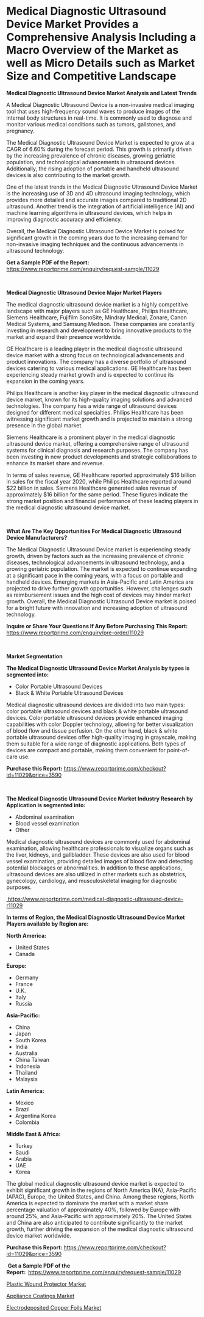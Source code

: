 <p><h1>Medical Diagnostic Ultrasound Device Market Provides a Comprehensive Analysis Including a Macro Overview of the Market as well as Micro Details such as Market Size and Competitive Landscape</h1></p><p><strong>Medical Diagnostic Ultrasound Device Market Analysis and Latest Trends</strong></p>
<p><p>A Medical Diagnostic Ultrasound Device is a non-invasive medical imaging tool that uses high-frequency sound waves to produce images of the internal body structures in real-time. It is commonly used to diagnose and monitor various medical conditions such as tumors, gallstones, and pregnancy.</p><p>The Medical Diagnostic Ultrasound Device Market is expected to grow at a CAGR of 6.60% during the forecast period. This growth is primarily driven by the increasing prevalence of chronic diseases, growing geriatric population, and technological advancements in ultrasound devices. Additionally, the rising adoption of portable and handheld ultrasound devices is also contributing to the market growth.</p><p>One of the latest trends in the Medical Diagnostic Ultrasound Device Market is the increasing use of 3D and 4D ultrasound imaging technology, which provides more detailed and accurate images compared to traditional 2D ultrasound. Another trend is the integration of artificial intelligence (AI) and machine learning algorithms in ultrasound devices, which helps in improving diagnostic accuracy and efficiency.</p><p>Overall, the Medical Diagnostic Ultrasound Device Market is poised for significant growth in the coming years due to the increasing demand for non-invasive imaging techniques and the continuous advancements in ultrasound technology.</p></p>
<p><strong>Get a Sample PDF of the Report:&nbsp;</strong> <a href="https://www.reportprime.com/enquiry/request-sample/11029">https://www.reportprime.com/enquiry/request-sample/11029</a></p>
<p>&nbsp;</p>
<p><strong>Medical Diagnostic Ultrasound Device Major Market Players</strong></p>
<p><p>The medical diagnostic ultrasound device market is a highly competitive landscape with major players such as GE Healthcare, Philips Healthcare, Siemens Healthcare, Fujifilm SonoSite, Mindray Medical, Zonare, Canon Medical Systems, and Samsung Medison. These companies are constantly investing in research and development to bring innovative products to the market and expand their presence worldwide.</p><p>GE Healthcare is a leading player in the medical diagnostic ultrasound device market with a strong focus on technological advancements and product innovations. The company has a diverse portfolio of ultrasound devices catering to various medical applications. GE Healthcare has been experiencing steady market growth and is expected to continue its expansion in the coming years.</p><p>Philips Healthcare is another key player in the medical diagnostic ultrasound device market, known for its high-quality imaging solutions and advanced technologies. The company has a wide range of ultrasound devices designed for different medical specialties. Philips Healthcare has been witnessing significant market growth and is projected to maintain a strong presence in the global market.</p><p>Siemens Healthcare is a prominent player in the medical diagnostic ultrasound device market, offering a comprehensive range of ultrasound systems for clinical diagnosis and research purposes. The company has been investing in new product developments and strategic collaborations to enhance its market share and revenue.</p><p>In terms of sales revenue, GE Healthcare reported approximately $16 billion in sales for the fiscal year 2020, while Philips Healthcare reported around $22 billion in sales. Siemens Healthcare generated sales revenue of approximately $16 billion for the same period. These figures indicate the strong market position and financial performance of these leading players in the medical diagnostic ultrasound device market.</p></p>
<p>&nbsp;</p>
<p><strong>What Are The Key Opportunities For Medical Diagnostic Ultrasound Device Manufacturers?</strong></p>
<p><p>The Medical Diagnostic Ultrasound Device market is experiencing steady growth, driven by factors such as the increasing prevalence of chronic diseases, technological advancements in ultrasound technology, and a growing geriatric population. The market is expected to continue expanding at a significant pace in the coming years, with a focus on portable and handheld devices. Emerging markets in Asia-Pacific and Latin America are projected to drive further growth opportunities. However, challenges such as reimbursement issues and the high cost of devices may hinder market growth. Overall, the Medical Diagnostic Ultrasound Device market is poised for a bright future with innovation and increasing adoption of ultrasound technology.</p></p>
<p><strong>Inquire or Share Your Questions If Any Before Purchasing This Report:</strong> <a href="https://www.reportprime.com/enquiry/pre-order/11029">https://www.reportprime.com/enquiry/pre-order/11029</a></p>
<p>&nbsp;</p>
<p><strong>Market Segmentation</strong></p>
<p><strong>The Medical Diagnostic Ultrasound Device Market Analysis by types is segmented into:</strong></p>
<p><ul><li>Color Portable Ultrasound Devices</li><li>Black & White Portable Ultrasound Devices</li></ul></p>
<p><p>Medical diagnostic ultrasound devices are divided into two main types: color portable ultrasound devices and black & white portable ultrasound devices. Color portable ultrasound devices provide enhanced imaging capabilities with color Doppler technology, allowing for better visualization of blood flow and tissue perfusion. On the other hand, black & white portable ultrasound devices offer high-quality imaging in grayscale, making them suitable for a wide range of diagnostic applications. Both types of devices are compact and portable, making them convenient for point-of-care use.</p></p>
<p><strong>Purchase this Report:&nbsp;</strong><a href="https://www.reportprime.com/checkout?id=11029&price=3590">https://www.reportprime.com/checkout?id=11029&price=3590</a></p>
<p>&nbsp;</p>
<p><strong>The Medical Diagnostic Ultrasound Device Market Industry Research by Application is segmented into:</strong></p>
<p><ul><li>Abdominal examination</li><li>Blood vessel examination</li><li>Other</li></ul></p>
<p><p>Medical diagnostic ultrasound devices are commonly used for abdominal examination, allowing healthcare professionals to visualize organs such as the liver, kidneys, and gallbladder. These devices are also used for blood vessel examination, providing detailed images of blood flow and detecting potential blockages or abnormalities. In addition to these applications, ultrasound devices are also utilized in other markets such as obstetrics, gynecology, cardiology, and musculoskeletal imaging for diagnostic purposes.</p></p>
<p><a href="https://www.reportprime.com/medical-diagnostic-ultrasound-device-r11029">&nbsp;https://www.reportprime.com/medical-diagnostic-ultrasound-device-r11029</a></p>
<p><strong>In terms of Region, the Medical Diagnostic Ultrasound Device Market Players available by Region are:</strong></p>
<p>
    <p> <strong> North America: </strong>
        <ul>
            <li>United States</li>
            <li>Canada</li>
        </ul>
        </p> 
    <p> <strong> Europe: </strong>
        <ul>
            <li>Germany</li>
            <li>France</li>
            <li>U.K.</li>
            <li>Italy</li>
            <li>Russia</li>
        </ul>
        </p> 
    <p> <strong> Asia-Pacific: </strong>
        <ul>
            <li>China</li>
            <li>Japan</li>
            <li>South Korea</li>
            <li>India</li>
            <li>Australia</li>
            <li>China Taiwan</li>
            <li>Indonesia</li>
            <li>Thailand</li>
            <li>Malaysia</li>
        </ul>
        </p> 
    <p> <strong> Latin America: </strong>
        <ul>
            <li>Mexico</li>
            <li>Brazil</li>
            <li>Argentina Korea</li>
            <li>Colombia</li>
        </ul>
        </p> 
    <p> <strong> Middle East & Africa: </strong>
        <ul>
            <li>Turkey</li>
            <li>Saudi</li>
            <li>Arabia</li>
            <li>UAE</li>
            <li>Korea</li>
        </ul>
    </p>
    </p>
<p><p>The global medical diagnostic ultrasound device market is expected to exhibit significant growth in the regions of North America (NA), Asia-Pacific (APAC), Europe, the United States, and China. Among these regions, North America is expected to dominate the market with a market share percentage valuation of approximately 40%, followed by Europe with around 25%, and Asia-Pacific with approximately 20%. The United States and China are also anticipated to contribute significantly to the market growth, further driving the expansion of the medical diagnostic ultrasound device market worldwide.</p></p>
<p><strong>Purchase this Report: </strong><a href="https://www.reportprime.com/checkout?id=11029&price=3590">https://www.reportprime.com/checkout?id=11029&price=3590</a></p>
<p>&nbsp;<strong>Get a Sample PDF of the Report:&nbsp;&nbsp;</strong><a href="https://www.reportprime.com/enquiry/request-sample/11029">https://www.reportprime.com/enquiry/request-sample/11029</a></p>
<p><strong></strong></p>
<p><p><a href="https://github.com/barbarakss89/Market-Research-Report-List-1/blob/main/plastic-wound-protector-market.md">Plastic Wound Protector Market</a></p><p><a href="https://www.linkedin.com/pulse/appliance-coatings-market-size-2024-2031-global-industrial-ysz6f">Appliance Coatings Market</a></p><p><a href="https://www.linkedin.com/pulse/electrodeposited-copper-foils-market-size-share-amp-trends-analysis-4sbmf">Electrodeposited Copper Foils Market</a></p></p>